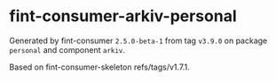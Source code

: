 # fint-consumer-arkiv-personal

Generated by fint-consumer `2.5.0-beta-1` from tag `v3.9.0` on package `personal` and component `arkiv`.

Based on fint-consumer-skeleton refs/tags/v1.7.1.
